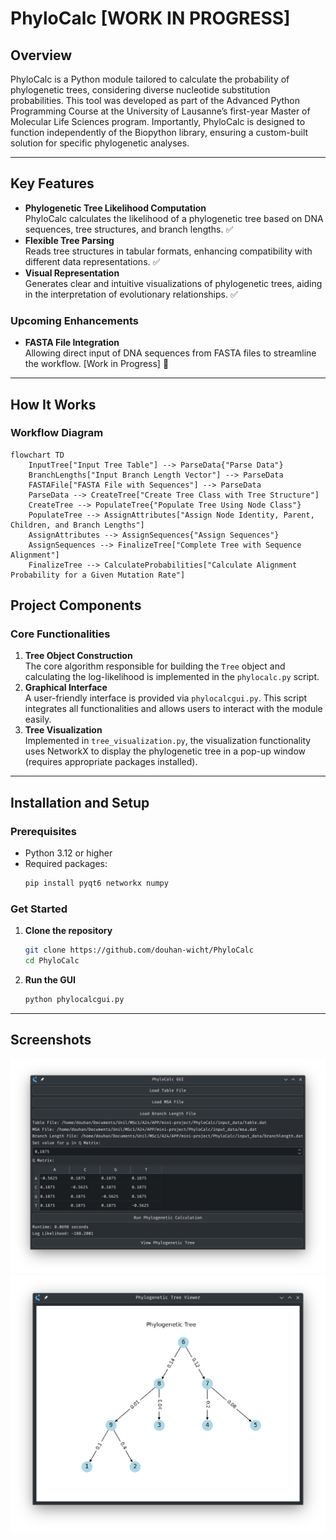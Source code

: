 # PhyloCalc [WORK IN PROGRESS]

## Overview
PhyloCalc is a Python module tailored to calculate the probability of phylogenetic trees, considering diverse nucleotide substitution probabilities. This tool was developed as part of the Advanced Python Programming Course at the University of Lausanne’s first-year Master of Molecular Life Sciences program. Importantly, PhyloCalc is designed to function independently of the Biopython library, ensuring a custom-built solution for specific phylogenetic analyses.

---

## Key Features
- **Phylogenetic Tree Likelihood Computation**  
  PhyloCalc calculates the likelihood of a phylogenetic tree based on DNA sequences, tree structures, and branch lengths. ✅  
- **Flexible Tree Parsing**  
  Reads tree structures in tabular formats, enhancing compatibility with different data representations. ✅  
- **Visual Representation**  
  Generates clear and intuitive visualizations of phylogenetic trees, aiding in the interpretation of evolutionary relationships. ✅  

### Upcoming Enhancements
- **FASTA File Integration**  
  Allowing direct input of DNA sequences from FASTA files to streamline the workflow. [Work in Progress] 🤔

---

## How It Works

### Workflow Diagram

```mermaid
flowchart TD
    InputTree["Input Tree Table"] --> ParseData{"Parse Data"}
    BranchLengths["Input Branch Length Vector"] --> ParseData
    FASTAFile["FASTA File with Sequences"] --> ParseData
    ParseData --> CreateTree["Create Tree Class with Tree Structure"]
    CreateTree --> PopulateTree{"Populate Tree Using Node Class"}
    PopulateTree --> AssignAttributes["Assign Node Identity, Parent, Children, and Branch Lengths"]
    AssignAttributes --> AssignSequences{"Assign Sequences"}
    AssignSequences --> FinalizeTree["Complete Tree with Sequence Alignment"]
    FinalizeTree --> CalculateProbabilities["Calculate Alignment Probability for a Given Mutation Rate"]
```
## Project Components

### Core Functionalities
1. **Tree Object Construction**  
   The core algorithm responsible for building the `Tree` object and calculating the log-likelihood is implemented in the `phylocalc.py` script.  
2. **Graphical Interface**  
   A user-friendly interface is provided via `phylocalcgui.py`. This script integrates all functionalities and allows users to interact with the module easily.  
3. **Tree Visualization**  
   Implemented in `tree_visualization.py`, the visualization functionality uses NetworkX to display the phylogenetic tree in a pop-up window (requires appropriate packages installed).  

---

## Installation and Setup

### Prerequisites
- Python 3.12 or higher
- Required packages:  
  ```bash
  pip install pyqt6 networkx numpy
  ```

### Get Started
1. **Clone the repository**
    ```bash
    git clone https://github.com/douhan-wicht/PhyloCalc
    cd PhyloCalc
    ```
2. **Run the GUI**
   ```bash
   python phylocalcgui.py
   ```

---

## Screenshots

![PhyloCalcGUI](ressources/PhyloCalcGUI.png)
![Tree Visualization Screenshot](ressources/tree_visualization.png)
